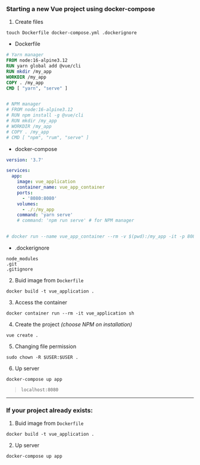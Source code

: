 ### Starting a new Vue project using docker-compose

1. Create files
```
touch Dockerfile docker-compose.yml .dockerignore
```

* Dockerfile
```dockerfile
# Yarn manager
FROM node:16-alpine3.12
RUN yarn global add @vue/cli
RUN mkdir /my_app
WORKDIR /my_app
COPY . /my_app
CMD [ "yarn", "serve" ]


# NPM manager
# FROM node:16-alpine3.12
# RUN npm install -g @vue/cli
# RUN mkdir /my_app
# WORKDIR /my_app
# COPY . /my_app
# CMD [ "npm", "rum", "serve" ]
```

* docker-compose
```yml
version: '3.7'

services:
  app:
    image: vue_application
    container_name: vue_app_container
    ports:
      - '8080:8080'
    volumes:
      - ./:/my_app
    command: 'yarn serve'
    # command: 'npm run serve' # for NPM manager


# docker run --name vue_app_container --rm -v $(pwd):/my_app -it -p 8080:8080 vue_application
```

* .dockerignore
```
node_modules
.git
.gitignore
```

2. Buid image from `Dockerfile`
```
docker build -t vue_application .
```

3. Access the container
```
docker container run --rm -it vue_application sh
```

4. Create the project _(choose NPM on installation)_
```
vue create .
```

5. Changing file permission

```
sudo chown -R $USER:$USER .
```

6. Up server

```
docker-compose up app
```

> `localhost:8080`


---


### If your project already exists:

1. Buid image from `Dockerfile`
```
docker build -t vue_application .
```

2. Up server

```
docker-compose up app
```
